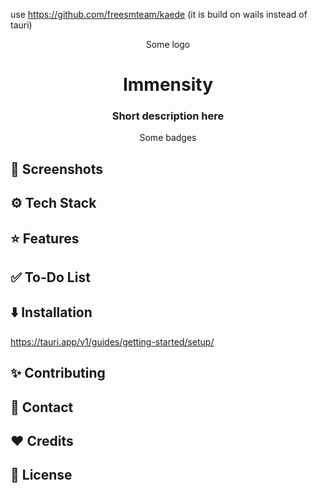 use https://github.com/freesmteam/kaede (it is build on wails instead of tauri)


<div align="center">

  <p>Some logo</p>

  <h1>Immensity</h1>

  <h3>Short description here</h3>

  <p>Some badges</p>

</div>

## 📱 Screenshots

## ⚙️ Tech Stack

## ⭐️ Features

## ✅ To-Do List

## ⬇️ Installation

https://tauri.app/v1/guides/getting-started/setup/

## ✨ Contributing

## 💬 Contact

## ❤️ Credits

## 📜 License
